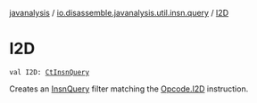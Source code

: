 [javanalysis](../index.md) / [io.disassemble.javanalysis.util.insn.query](index.md) / [I2D](./-i2-d.md)

# I2D

`val I2D: `[`CtInsnQuery`](-ct-insn-query/index.md)

Creates an [InsnQuery](-insn-query/index.md) filter matching the [Opcode.I2D](#) instruction.

